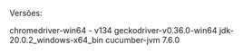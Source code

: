 Versões:

chromedriver-win64 - v134
geckodriver-v0.36.0-win64
jdk-20.0.2_windows-x64_bin
cucumber-jvm 7.6.0
